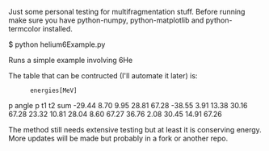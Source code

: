 Just some personal testing for multifragmentation stuff. Before
running make sure you have python-numpy, python-matplotlib and
python-termcolor installed.

$ python helium6Example.py 

Runs a simple example involving 6He

The table that can be contructed (I'll automate it later) is:

    	  energies[MeV]
p angle	  p	t1	t2	sum
-29.44	  8.70	9.95	28.81	67.28
-38.55	  3.91	13.38	30.16	67.28
23.32	  10.81	28.04	8.60	67.27
36.76	  2.08	30.45	14.91	67.26

The method still needs extensive testing but at least it is conserving
energy. More updates will be made but probably in a fork or another
repo.
